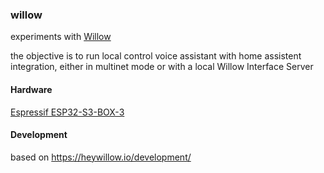 ### willow 

experiments with [Willow](https://heywillow.io/)

the objective is to run local control voice assistant with home assistent integration, either in multinet mode or with a local Willow Interface Server

#### Hardware

[Espressif ESP32-S3-BOX-3](https://www.espressif.com/en/news/ESP32-S3-BOX-3)

#### Development

based on https://heywillow.io/development/
